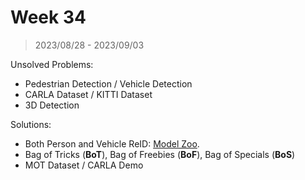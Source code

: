 # Week 34

> 2023/08/28 - 2023/09/03

Unsolved Problems:

- Pedestrian Detection / Vehicle Detection
- CARLA Dataset / KITTI Dataset  
- 3D Detection  

Solutions:

- Both Person and Vehicle ReID: [Model Zoo](https://github.com/JDAI-CV/fast-reid/blob/master/MODEL_ZOO.md).  
- Bag of Tricks (**BoT**), Bag of Freebies (**BoF**), Bag of Specials (**BoS**)  
- MOT Dataset / CARLA Demo  
